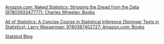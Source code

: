 

[Amazon.com: Naked Statistics: Stripping the Dread from the Data (9780393347777): Charles Wheelan: Books](https://www.amazon.com/Naked-Statistics-Stripping-Dread-Data/dp/039334777X/ref=sr_1_1)



[All of Statistics: A Concise Course in Statistical Inference (Springer Texts in Statistics): Larry Wasserman: 9780387402727: Amazon.com: Books](https://www.amazon.com/All-Statistics-Statistical-Inference-Springer/dp/0387402721)



[Statsbot Blog](https://statsbot.co/blog/)
